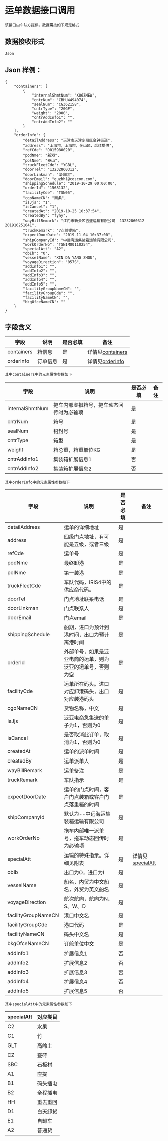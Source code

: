 # 运单数据接口调用
    该接口由车队方提供，数据需按如下规定格式
## 数据接收形式
    Json
## Json 样例：
```
{
    "containers": [
        {
            "internalShmtNum": "X06ZMEW",
            "cntrNum": "CBHU4494074",
            "sealNum": "CG362158",
            "cntrType": "20GP",
            "weight": "2000",
            "cntrAddInfo1": "",
            "cntrAddInfo2": ""
        }
    ],
    "orderInfo": {
        "detailAddress": "天津市天津东丽区金钟街道",
        "address": "上海市，上海市，金山区，后续提供",
        "refCde": "D015980020",
        "podNme": "新港",
        "polNme": "泰山",
        "truckFleetCde": "YGBL",
        "doorTel": "13232860312",
        "doorLinkman": "梁佩琪",
        "doorEmail": "guzhh1@coscon.com",
        "shippingSchedule": "2019-10-29 00:00:00",
        "orderId": "1568132",
        "facilityCde": "TSN05",
        "cgoNameCN": "面条",
        "isJjs": "1",
        "isCancel": "1",
        "createdAt": "2019-10-25 10:37:54",
        "createdBy": "fyhy",
        "wayBillRemark": "江门市新会区吉盛运输有限公司  13232860312  201910251041",
        "truckRemark": "7点前提箱",
        "expectDoorDate": "2019-11-04 10:37:00",
        "shipCompanyId": "中远海运集装箱运输有限公司",
        "workOrderNo": "TSNIM00110254",
        "specialAtt": "A2",
        "obIb": "O",
        "vesselName": "XIN DA YANG ZHOU",
        "voyageDirection": "057S",
        "addInfo1": "",
        "addInfo2": "",
        "addInfo3": "",
        "addInfo4": "",
        "addInfo5": "",
        "facilityGroupNameCN": "",
        "facilityGroupCde": "",
        "facilityNameCN": "",
        "bkgOfceNameCN": ""
    }
}
```

## 字段含义
字段 | 说明 | 是否必填 | 备注
-----|-----|-----|-----
containers | 箱信息 | 是 | 详情见<a href="#containers">containers</a>
orderInfo | 订单信息 | 是 | 详情见<a href="#orderInfo">orderInfo</a>

<a name="containers"></a>
```
其中containers中的元素属性参数如下
```
字段 | 说明 | 是否必填 | 备注
-----|-----|-----|-----
internalShmtNum|拖车内部虚拟箱号，拖车动态回传时为必输项|是|
cntrNum|箱号|是|
sealNum|铅封号|是|
cntrType|箱型|是|
weight|箱总重，箱重单位KG|是|
cntrAddInfo1|集装箱扩展信息1|否|
cntrAddInfo2|集装箱扩展信息2|否|

<a name="orderInfo"></a>
```
其中orderInfo中的元素属性参数如下
```
字段 | 说明 | 是否必填 | 备注
-----|-----|-----|-----
detailAddress|运单的详细地址|是| 
address|四级门点地址，有可能是五级，或者三级|是| 
refCde|运单号|是| 
podNme|最终卸港|是| 
polNme|第一装港|是| 
truckFleetCde|车队代码，IRIS4中的供应商代码。|是| 
doorTel|门点地址联系电话|是| 
doorLinkman|门点联系人|是| 
doorEmail|门点email|是| 
shippingSchedule|船期，进口为预计到港时间，出口为预计离港时间|是| 
orderId|外部单号，如果是泛亚电商的运单，则为泛亚的运单号，否则为空|是| 
facilityCde|运单所在码头。进口对应卸港码头，出口对应装港码头|是| 
cgoNameCN|货物名称，中文|是| 
isJjs|泛亚电商急集送的单子为1，否则为0|是| 
isCancel|是否取消此订单，取消为1，否则为0|是| 
createdAt|运单的派单时间|是| 
createdBy|运单派单人|是| 
wayBillRemark|运单备注|是| 
truckRemark|车队指示|是| 
expectDoorDate|运单的门点时间，客户门点装箱或客户门点落重箱的时间|是| 
shipCompanyId|默认为--中远海运集装箱运输有限公司|是| 
workOrderNo|拖车内部唯一派单号，拖车动态回传时为必输项|是| 
specialAtt| 运输的特殊指示。详细见附表|是| 详情见<a href="#specialAtt">specialAtt</a>
obIb|出口为O，进口为I|是| 
vesselName|船名，内贸为中文船名，外贸为英文船名|是| 
voyageDirection|航次航向，航向为N、S、W、D|是| 
facilityGroupNameCN|港口中文名|是| 
facilityGroupCde|港口代码|是| 
facilityNameCN|码头中文名|是| 
bkgOfceNameCN|订舱单位中文|是|
addInfo1|扩展信息1|否|
addInfo2|扩展信息2|否|
addInfo3|扩展信息3|否|
addInfo4|扩展信息4|否|
addInfo5|扩展信息5|否|

```
其中specialAtt中的元素属性参数如下
```
<a name="specialAtt"></a>

specialAtt|对应类目
-----|-----
C2|水果
C1|竹
GLT|高岭土
CZ|瓷砖
SBC|石板材
A1|直提
B1|码头插电
B2|全程插电
HH|重去重回
D1|白天卸货
E1|自卸车
A2|普通货
	

